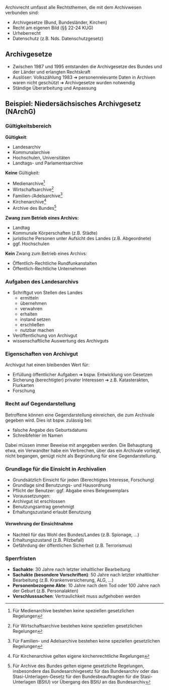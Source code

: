 Archivrecht umfasst alle Rechtsthemen, die mit dem Archivwesen verbunden sind:

* Archivgesetze (Bund, Bundesländer, Kirchen)
* Recht am eigenen Bild (§§ 22-24 KUG)
* Urheberrecht
* Datenschutz (z.B. Nds. Datenschutzgesetz)



## Archivgesetze 

* Zwischen 1987 und 1995 entstanden die Archivgesetze des Bundes und der Länder und erlangten Rechtskraft
* Auslöser: Volkszählung 1983 &#10132; personenrelevante Daten in Archiven waren nicht geschützt &#10132; Archivgesetze wurden notwendig
* Ständige Überarbeitung und Anpassung



## Beispiel: Niedersächsisches Archivgesetz (NArchG) 

### Gültigkeitsbereich

**Gültigkeit**:

* Landesarchiv
* Kommunalarchive
* Hochschulen, Universitäten
* Landtags- und Parlamentsarchive



**Keine** Gültigkeit:

* Medienarchive[^1]
* Wirtschaftsarchive[^2] 
* Familien-/Adelsarchive[^3] 
* Kirchenarchive[^4] 
* Archive des Bundes[^5]



**Zwang zum Betrieb eines Archivs:**

* Landtag
* Kommunale Körperschaften (z.B. Städte)
* juristische Personen unter Aufsicht des Landes (z.B. Abgeordnete)
* ggf. Hochschulen



**Kein** Zwang zum Betrieb eines Archivs:

* Öffentlich-Rechtliche Rundfunkanstalten
* Öffentlich-Rechtliche Unternehmen



### Aufgaben des Landesarchivs 

* Schriftgut von Stellen des Landes
  * ermitteln
  * übernehmen
  * verwahren
  * erhalten
  * instand setzen
  * erschließen
  * nutzbar machen
* Veröffentlichung von Archivgut
* wissenschaftliche Auswertung des Archivguts



### Eigenschaften von Archivgut 

Archivgut hat einen bleibenden Wert für:

* Erfüllung öffentlicher Aufgaben &#10132; bspw. Entwicklung von Gesetzen
* Sicherung (berechtigter) privater Interessen &#10132; z.B. Katasterakten, Flurkarten
* Forschung



### Recht auf Gegendarstellung 

Betroffene können eine Gegendarstellung einreichen, die zum Archivale gegeben wird. Dies ist bspw. zulässig bei:

* falsche Angabe des Geburtsdatums
* Schreibfehler im Namen

Dabei müssen immer Beweise mit angegeben werden. Die Behauptung etwa, ein Verwandter habe ein Verbrechen, über das ein Archivale vorliegt, nicht begangen, genügt nicht als Begründung für eine Gegendarstellung.



### Grundlage für die Einsicht in Archivalien 

* Grundsätzlich Einsicht für jeden (Berechtigtes Interesse, Forschung)
* Grundlage sind Benutzungs- und Hausordnung
* Pflicht der Benutzer: ggf. Abgabe eines Belegexemplars
* Voraussetzungen:
 * Archivgut ist erschlossen
 * Benutzungsantrag genehmigt
 * Erhaltungszustand erlaubt Benutzung



#### Verwehrung der Einsichtnahme 

* Nachteil für das Wohl des Bundes/Landes (z.B. Spionage, ...)
* Erhaltungszustand (z.B. Pilzbefall)
* Gefährdung der öffentlichen Sicherheit (z.B. Terrorismus)



### Sperrfristen 

* **Sachakte**: 30 Jahre nach letzter inhaltlicher Bearbeitung
* **Sachakte (besondere Vorschriften)**: 50 Jahre nach letzter inhaltlicher Bearbeitung (z.B. Krankenversicherung, ALG, ...)
* **Personenbezogene Akte**: 10 Jahre nach dem Tod oder 100 Jahre nach der Geburt (z.B. Personalakten)
* **Verschlusssachen**: Vertraulichkeit muss aufgehoben werden



[^1]: Für Medienarchive bestehen keine speziellen gesetzlichen Regelungen
[^2]: Für Wirtschaftsarchive bestehen keine speziellen gesetzlichen Regelungen
[^3]: Für Familien- und Adelsarchive bestehen keine speziellen gesetzlichen Regelungen
[^4]: Für Kirchenarchive gelten eigene kirchenrechtliche Regelungen
[^5]: Für Archive des Bundes gelten eigene gesetzliche Regelungen, insbesondere das Bundesarchivgesetz für das Bundesarchiv oder das Stasi-Unterlagen-Gesetz für den Bundesbeauftragten für die Stasi-Unterlagen (BStU) vor Übergang des BStU an das Bundesarchiv